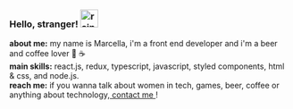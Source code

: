 ### Hello, stranger! <img width="32" src="https://media.giphy.com/media/fUAXzN0NvvtCaetmPI/giphy.gif" alt="rainbow-gif"/>
  

<strong>about me:</strong> my name is Marcella, i'm a front end developer and i'm a beer and coffee lover 🍺 ☕
<br/>
<strong>main skills:</strong> react.js, redux, typescript, javascript, styled components, html & css, and node.js.
<br/>
<strong>reach me:</strong> if you wanna talk about women in tech, games, beer, coffee or anything about technology,<a href="https://www.linkedin.com/in/marcellabarros/"> contact  me </a>!





